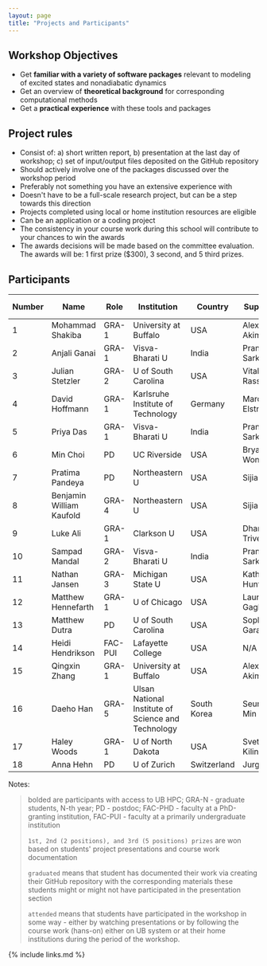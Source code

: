```yaml
---
layout: page
title: "Projects and Participants"
---
```


## Workshop Objectives

* Get **familiar with a variety of software packages** relevant to modeling of excited states and nonadiabatic dynamics
* Get an overview of **theoretical background** for corresponding computational methods
* Get a **practical experience** with these tools and packages


## Project rules

* Consist of: a) short written report, b) presentation at the last day of workshop; c) set of input/output files deposited on the GitHub repository
* Should actively involve one of the packages discussed over the workshop period 
* Preferably not something you have an extensive experience with 
* Doesn't have to be a full-scale research project, but can be a step towards this direction
* Projects completed using local or home institution resources are eligible
* Can be an application or a coding project
* The consistency in your course work during this school will contribute to your chances to win the awards
* The awards decisions will be made based on the committee evaluation. The awards will be: 1 first prize ($300), 3 second, and 5 third prizes. 



## Participants 

| Number | Name | Role | Institution | Country | Supervisor | Participation Mode | Outcome |
|-----|------|------|-------------|---------|------------|--------|--------|
| 1 | Mohammad Shakiba | GRA-1 | University at Buffalo | USA | Alexey Akimov | Online | **2nd prize** |
| 2 | Anjali Ganai | GRA-1 | Visva-Bharati U | India | Pranab Sarkar | Online | attended |
| 3 | Julian Stetzler | GRA-2 | U of South Carolina | USA | Vitaly Rassolov | **1st prize** |  |
| 4 | David Hoffmann | GRA-1 | Karlsruhe Institute of Technology | Germany | Marcus Elstner | Online | attended |
| 5 | Priya Das | GRA-1 | Visva-Bharati U | India | Pranab Sarkar | Online | attended |
| 6 | Min Choi | PD | UC Riverside | USA | Bryan Wong | In-person | attended |
| 7 | Pratima Pandeya | PD | Northeastern U | USA | Sijia Dong | Online | **2nd prize** |
| 8 | Benjamin William Kaufold | GRA-4 | Northeastern U | USA | Sijia Dong | Online | **3rd prize** |
| 9 | Luke Ali | GRA-1 | Clarkson U | USA | Dhara Trivedi | In-person | **graduated** |
| 10 | Sampad Mandal | GRA-2 | Visva-Bharati U | India | Pranab Sarkar | Online | attended |
| 11 | Nathan Jansen | GRA-3 | Michigan State U | USA | Katharine Hunt | In-person | **3rd prize** |
| 12 | Matthew Hennefarth | GRA-1 | U of Chicago | USA | Laura Gagliardi | Online | attended |
| 13 | Matthew Dutra | PD | U of South Carolina | USA | Sophya Garashchuk | In-person | **2nd prize** |
| 14 | Heidi Hendrikson | FAC-PUI | Lafayette College | USA | N/A | Online | attended |
| 15 | Qingxin Zhang | GRA-1 | University at Buffalo | USA | Alexey Akimov | In-person | **3rd prize** |
| 16 | Daeho Han | GRA-5 | Ulsan National Institute of Science and Technology | South Korea | Seung Kyu Min | In-person | attended |
| 17 | Haley Woods | GRA-1 | U of North Dakota | USA | Svetlana Kilina | Online | attended |
| 18 | Anna Hehn | PD | U of Zurich | Switzerland | Jurg Hutter | Online | attended |


Notes:
>
> bolded are participants with access to UB HPC; GRA-N - graduate students, N-th year; PD - postdoc; FAC-PHD - faculty at a PhD-granting institution, 
> FAC-PUI - faculty at a primarily undergraduate institution
>
> `1st, 2nd (2 positions), and 3rd (5 positions) prizes` are won based on students' project presentations and course work documentation
>
> `graduated` means that student has documented their work via creating their GitHub repository with the corresponding materials
> these students might or might not have participated in the presentation section
> 
> `attended` means that students have participated in the workshop in some way - either by watching presentations or by following 
> the course work (hans-on) either on UB system or at their home institutions during the period of the workshop.
>



{% include links.md %}
